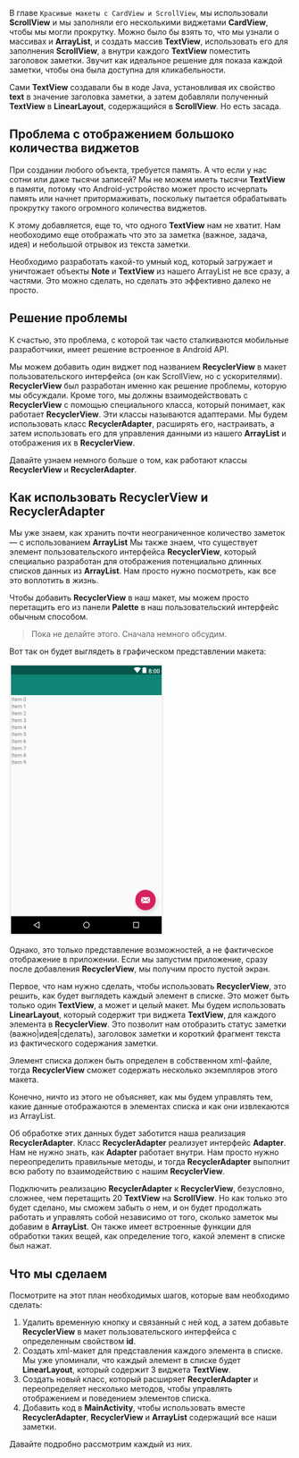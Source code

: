 В главе ```Красивые макеты с CardView и ScrollView```, мы использовали **ScrollView** и мы заполняли его несколькими виджетами **CardView**, чтобы мы могли прокрутку. Можно было бы взять то, что мы узнали о массивах и **ArrayList**, и создать массив **TextView**, использовать его для заполнения **ScrollView**, а внутри каждого **TextView** поместить заголовок заметки. Звучит как идеальное решение для показа каждой заметки, чтобы она была доступна для кликабельности.

Сами **TextView** создавали бы в коде Java, установливая их свойство **text** в значение заголовка заметки, а затем добавляли полученный **TextView** в **LinearLayout**, содержащийся в **ScrollView**. Но есть засада.

## Проблема с отображением большоко количества виджетов
При создании любого объекта, требуется память. А что если у нас сотни или даже тысячи записей? Мы не можем иметь тысячи **TextView** в памяти, потому что Android-устройство может просто исчерпать память или начнет притормаживать, поскольку пытается обрабатывать прокрутку такого огромного количества виджетов.

К этому добавляется, еще то, что одного **TextView** нам не хватит. Нам необоходимо еще отображать что это за заметка (важное, задача, идея) и небольшой отрывок из текста заметки.

Необходимо разработать какой-то умный код, который загружает и уничтожает объекты **Note** и **TextView** из нашего ArrayList не все сразу, а частями. Это можно сделать, но сделать это эффективно далеко не просто.

## Решение проблемы
К счастью, это проблема, с которой так часто сталкиваются мобильные разработчики, имеет решение встроенное в Android API.

Мы можем добавить один виджет под названием **RecyclerView** в макет пользовательского интерфейса (он как ScrollView, но с ускорителями). **RecyclerView** был разработан именно как решение проблемы, которую мы обсуждали. Кроме того, мы должны взаимодействовать с **RecyclerView** с помощью специального класса, который понимает, как работает **RecyclerView**. Эти классы называются адаптерами. Мы будем использовать класс **RecyclerAdapter**, расширять его, настраивать, а затем использовать его для управления данными из нашего **ArrayList** и отображения их в **RecyclerView**.

Давайте узнаем немного больше о том, как работают классы **RecyclerView** и **RecyclerAdapter**.

## Как использовать RecyclerView и RecyclerAdapter
Мы уже знаем, как хранить почти неограниченное количество заметок — с использованием **ArrayList** Мы также знаем, что существует элемент пользовательского интерфейса **RecyclerView**, который специально разработан для отображения потенциально длинных списков данных из **ArrayList**. Нам просто нужно посмотреть, как все это воплотить в жизнь.

Чтобы добавить **RecyclerView** в наш макет, мы можем просто перетащить его из панели **Palette** в наш пользовательский интерфейс обычным способом.

> Пока не делайте этого. Сначала немного обсудим.

Вот так он будет выглядеть в графическом представлении макета:

![](assets/recyclerview.png)

Однако, это только представление возможностей, а не фактическое отображение в приложении. Если мы запустим приложение, сразу после добавления **RecyclerView**, мы получим просто пустой экран.

Первое, что нам нужно сделать, чтобы использовать **RecyclerView**, это решить, как будет выглядеть каждый элемент в списке. Это может быть только один **TextView**, а может и целый макет. Мы будем использовать **LinearLayout**, который содержит три виджета **TextView**, для каждого элемента в **RecyclerView**. Это позволит нам отобразить статус заметки (важно|идея|сделать), заголовок заметки и короткий фрагмент текста из фактического содержания заметки.

Элемент списка должен быть определен в собственном xml-файле, тогда **RecyclerView** cможет содержать несколько экземпляров этого макета.

Конечно, ничто из этого не объясняет, как мы будем управлять тем, какие данные отображаются в элементах списка и как они извлекаются из ArrayList.

Об обработке этих данных будет заботится наша реализация **RecyclerAdapter**. Класс **RecyclerAdapter** реализует интерфейс **Adapter**. Нам не нужно знать, как **Adapter** работает внутри. Нам просто нужно переопределить правильные методы, и тогда **RecyclerAdapter** выполнит всю работу по взаимодействию с нашим **RecyclerView**.

Подключить реализацию **RecyclerAdapter** к **RecyclerView**, безусловно, сложнее, чем перетащить 20 **TextView** на **ScrollView**. Но как только это будет сделано, мы сможем забыть о нем, и он будет продолжать работать и управлять собой независимо от того, сколько заметок мы добавим в **ArrayList**. Он также имеет встроенные функции для обработки таких вещей, как определение того, какой элемент в списке был нажат.

## Что мы сделаем
Посмотрите на этот план необходимых шагов, которые вам необходимо сделать:

1. Удалить временную кнопку и связанный с ней код, а затем добавьте **RecyclerView** в макет пользовательского интерфейса с определенным свойством **id**.
2. Создать xml-макет для представления каждого элемента в списке. Мы уже упоминали, что каждый элемент в списке будет **LinearLayout**, который содержит 3 виджета **TextView**.
3. Создать новый класс, который расширяет **RecyclerAdapter** и переопределяет несколько методов, чтобы управлять отображением и поведением элементов списка.
4. Добавить код в **MainActivity**, чтобы использовать вместе **RecyclerAdapter**, **RecyclerView** и **ArrayList** содержащий все наши заметки.

Давайте подробно рассмотрим каждый из них.
